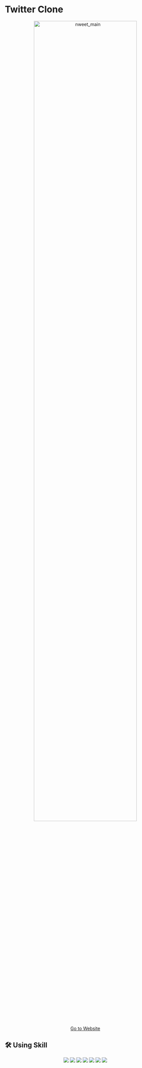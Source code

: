 # Twitter Clone

<p align='center'>
<img width="80%" alt="nweet_main" src="https://user-images.githubusercontent.com/79993356/153116224-d42205e7-6ba1-4c73-a1a9-90293ba73835.png">

</p>

<p align='center'>
    <a href="https://chaneei.github.io/cwitter/#/">Go to Website</a>
</p>

## 🛠 Using Skill

<p align='center'>
    <img src="https://img.shields.io/badge/React-^17.0.2-blue?logo=React"/>
    <img src="https://img.shields.io/badge/react_dom-^17.0.2-blueviolet?logo=ReactOS"/>
    <img src="https://img.shields.io/badge/react_router_dom-^6.2.1-critical?logo=React Table"/>
    <img src="https://img.shields.io/badge/node.js-v16.13.2-green?logo=Node.js"/>
    <img src="https://img.shields.io/badge/firebase-^9.6.6-yellow?logo=firebase"/>
    <img src="https://img.shields.io/badge/gh__pages-%5E3.2.3-%23222222?logo=github pages"/>
    <img src="https://img.shields.io/badge/uuid-^8.3.2-orange?logo=uuid"/>
</p>
